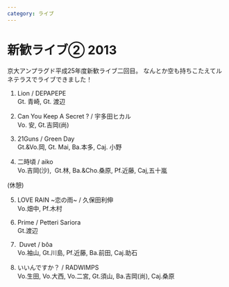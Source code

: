 ```yaml
---
category: ライブ
---
```

# 新歓ライブ② 2013

京大アンプラグド平成25年度新歓ライブ二回目。
なんとか空も持ちこたえてルネテラスでライブできました！

1. Lion / DEPAPEPE<br>
Gt. 青崎, Gt. 渡辺

2. Can You Keep A Secret ? / 宇多田ヒカル<br>
Vo. 安, Gt.吉岡(尚)

3. 21Guns / Green Day<br>
Gt.&Vo.岡, Gt. Mai, Ba.本多, Caj. 小野

4. 二時頃 / aiko<br>
Vo.吉岡(沙),  Gt.林, Ba.&Cho.桑原, Pf.近藤, Caj,五十嵐

(休憩)

5. LOVE RAIN ~恋の雨~ / 久保田利伸<br>
Vo.畑中, Pf.木村

6. Prime / Petteri Sariora<br>
Gt.渡辺

7.  Duvet / bôa<br>
Vo.袖山, Gt.川島, Pf.近藤, Ba.前田, Caj.助石

8. いいんですか？ / RADWIMPS<br>
Vo.生田, Vo.大西, Vo.二宮, Gt.須山, Ba.吉岡(尚), Caj.桑原
